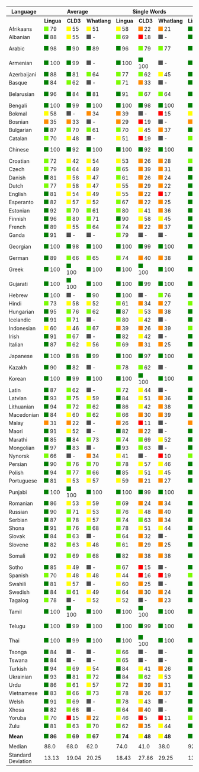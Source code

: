<table>
    <tr>
        <th>Language</th>
        <th colspan="3">Average</th>
        <th colspan="3">Single Words</th>
        <th colspan="3">Word Pairs</th>
        <th colspan="3">Sentences</th>
    </tr>
    <tr>
        <th></th>
        <th>Lingua</th>
        <th>CLD3</th>
        <th>Whatlang</th>
        <th>Lingua</th>
        <th>CLD3</th>
        <th>Whatlang</th>
        <th>Lingua</th>
        <th>CLD3</th>
        <th>Whatlang</th>
        <th>Lingua</th>
        <th>CLD3</th>
        <th>Whatlang</th>
    </tr>
    	<tr>
		<td>Afrikaans</td>
		<td><img src="images/lightgreen.png"> 79</td>
		<td><img src="images/yellow.png"> 55</td>
		<td><img src="images/yellow.png"> 51</td>
		<td><img src="images/yellow.png"> 58</td>
		<td><img src="images/orange.png"> 22</td>
		<td><img src="images/orange.png"> 21</td>
		<td><img src="images/green.png"> 81</td>
		<td><img src="images/yellow.png"> 46</td>
		<td><img src="images/orange.png"> 39</td>
		<td><img src="images/green.png"> 97</td>
		<td><img src="images/green.png"> 98</td>
		<td><img src="images/green.png"> 92</td>
	</tr>
	<tr>
		<td>Albanian</td>
		<td><img src="images/green.png"> 88</td>
		<td><img src="images/yellow.png"> 55</td>
		<td><img src="images/grey.png"> -</td>
		<td><img src="images/lightgreen.png"> 69</td>
		<td><img src="images/red.png"> 18</td>
		<td><img src="images/grey.png"> -</td>
		<td><img src="images/green.png"> 95</td>
		<td><img src="images/yellow.png"> 48</td>
		<td><img src="images/grey.png"> -</td>
		<td><img src="images/green.png"> 100</td>
		<td><img src="images/green.png"> 98</td>
		<td><img src="images/grey.png"> -</td>
	</tr>
	<tr>
		<td>Arabic</td>
		<td><img src="images/green.png"> 98</td>
		<td><img src="images/green.png"> 90</td>
		<td><img src="images/green.png"> 89</td>
		<td><img src="images/green.png"> 96</td>
		<td><img src="images/lightgreen.png"> 79</td>
		<td><img src="images/lightgreen.png"> 77</td>
		<td><img src="images/green.png"> 99</td>
		<td><img src="images/green.png"> 92</td>
		<td><img src="images/green.png"> 91</td>
		<td><img src="images/green.png"> 100</td>
		<td><img src="images/green.png"> 100</td>
		<td><img src="images/green.png"> 99</td>
	</tr>
	<tr>
		<td>Armenian</td>
		<td><img src="images/green.png"> 100</td>
		<td><img src="images/green.png"> 99</td>
		<td><img src="images/grey.png"> -</td>
		<td><img src="images/green.png"> 100</td>
		<td><img src="images/green.png"> 100</td>
		<td><img src="images/grey.png"> -</td>
		<td><img src="images/green.png"> 100</td>
		<td><img src="images/green.png"> 100</td>
		<td><img src="images/grey.png"> -</td>
		<td><img src="images/green.png"> 100</td>
		<td><img src="images/green.png"> 97</td>
		<td><img src="images/grey.png"> -</td>
	</tr>
	<tr>
		<td>Azerbaijani</td>
		<td><img src="images/green.png"> 88</td>
		<td><img src="images/green.png"> 81</td>
		<td><img src="images/lightgreen.png"> 64</td>
		<td><img src="images/lightgreen.png"> 77</td>
		<td><img src="images/lightgreen.png"> 62</td>
		<td><img src="images/yellow.png"> 45</td>
		<td><img src="images/green.png"> 88</td>
		<td><img src="images/green.png"> 82</td>
		<td><img src="images/yellow.png"> 58</td>
		<td><img src="images/green.png"> 99</td>
		<td><img src="images/green.png"> 99</td>
		<td><img src="images/green.png"> 91</td>
	</tr>
	<tr>
		<td>Basque</td>
		<td><img src="images/green.png"> 84</td>
		<td><img src="images/lightgreen.png"> 62</td>
		<td><img src="images/grey.png"> -</td>
		<td><img src="images/lightgreen.png"> 71</td>
		<td><img src="images/orange.png"> 33</td>
		<td><img src="images/grey.png"> -</td>
		<td><img src="images/green.png"> 87</td>
		<td><img src="images/lightgreen.png"> 62</td>
		<td><img src="images/grey.png"> -</td>
		<td><img src="images/green.png"> 93</td>
		<td><img src="images/green.png"> 92</td>
		<td><img src="images/grey.png"> -</td>
	</tr>
	<tr>
		<td>Belarusian</td>
		<td><img src="images/green.png"> 96</td>
		<td><img src="images/green.png"> 84</td>
		<td><img src="images/green.png"> 81</td>
		<td><img src="images/green.png"> 91</td>
		<td><img src="images/lightgreen.png"> 67</td>
		<td><img src="images/lightgreen.png"> 64</td>
		<td><img src="images/green.png"> 99</td>
		<td><img src="images/green.png"> 86</td>
		<td><img src="images/lightgreen.png"> 80</td>
		<td><img src="images/green.png"> 100</td>
		<td><img src="images/green.png"> 100</td>
		<td><img src="images/green.png"> 98</td>
	</tr>
	<tr>
		<td>Bengali</td>
		<td><img src="images/green.png"> 100</td>
		<td><img src="images/green.png"> 99</td>
		<td><img src="images/green.png"> 100</td>
		<td><img src="images/green.png"> 100</td>
		<td><img src="images/green.png"> 98</td>
		<td><img src="images/green.png"> 100</td>
		<td><img src="images/green.png"> 100</td>
		<td><img src="images/green.png"> 99</td>
		<td><img src="images/green.png"> 100</td>
		<td><img src="images/green.png"> 100</td>
		<td><img src="images/green.png"> 99</td>
		<td><img src="images/green.png"> 100</td>
	</tr>
	<tr>
		<td>Bokmal</td>
		<td><img src="images/yellow.png"> 58</td>
		<td><img src="images/grey.png"> -</td>
		<td><img src="images/orange.png"> 34</td>
		<td><img src="images/orange.png"> 39</td>
		<td><img src="images/grey.png"> -</td>
		<td><img src="images/red.png"> 15</td>
		<td><img src="images/yellow.png"> 59</td>
		<td><img src="images/grey.png"> -</td>
		<td><img src="images/orange.png"> 29</td>
		<td><img src="images/lightgreen.png"> 75</td>
		<td><img src="images/grey.png"> -</td>
		<td><img src="images/yellow.png"> 60</td>
	</tr>
	<tr>
		<td>Bosnian</td>
		<td><img src="images/orange.png"> 35</td>
		<td><img src="images/orange.png"> 33</td>
		<td><img src="images/grey.png"> -</td>
		<td><img src="images/orange.png"> 29</td>
		<td><img src="images/red.png"> 19</td>
		<td><img src="images/grey.png"> -</td>
		<td><img src="images/orange.png"> 35</td>
		<td><img src="images/orange.png"> 28</td>
		<td><img src="images/grey.png"> -</td>
		<td><img src="images/orange.png"> 40</td>
		<td><img src="images/yellow.png"> 52</td>
		<td><img src="images/grey.png"> -</td>
	</tr>
	<tr>
		<td>Bulgarian</td>
		<td><img src="images/green.png"> 87</td>
		<td><img src="images/lightgreen.png"> 70</td>
		<td><img src="images/lightgreen.png"> 61</td>
		<td><img src="images/lightgreen.png"> 70</td>
		<td><img src="images/yellow.png"> 45</td>
		<td><img src="images/orange.png"> 37</td>
		<td><img src="images/green.png"> 91</td>
		<td><img src="images/lightgreen.png"> 66</td>
		<td><img src="images/yellow.png"> 57</td>
		<td><img src="images/green.png"> 99</td>
		<td><img src="images/green.png"> 98</td>
		<td><img src="images/green.png"> 89</td>
	</tr>
	<tr>
		<td>Catalan</td>
		<td><img src="images/lightgreen.png"> 70</td>
		<td><img src="images/yellow.png"> 48</td>
		<td><img src="images/grey.png"> -</td>
		<td><img src="images/yellow.png"> 51</td>
		<td><img src="images/red.png"> 19</td>
		<td><img src="images/grey.png"> -</td>
		<td><img src="images/lightgreen.png"> 74</td>
		<td><img src="images/yellow.png"> 42</td>
		<td><img src="images/grey.png"> -</td>
		<td><img src="images/green.png"> 86</td>
		<td><img src="images/green.png"> 84</td>
		<td><img src="images/grey.png"> -</td>
	</tr>
	<tr>
		<td>Chinese</td>
		<td><img src="images/green.png"> 100</td>
		<td><img src="images/green.png"> 92</td>
		<td><img src="images/green.png"> 100</td>
		<td><img src="images/green.png"> 100</td>
		<td><img src="images/green.png"> 92</td>
		<td><img src="images/green.png"> 100</td>
		<td><img src="images/green.png"> 100</td>
		<td><img src="images/green.png"> 83</td>
		<td><img src="images/green.png"> 100</td>
		<td><img src="images/green.png"> 100</td>
		<td><img src="images/green.png"> 100</td>
		<td><img src="images/green.png"> 100</td>
	</tr>
	<tr>
		<td>Croatian</td>
		<td><img src="images/lightgreen.png"> 72</td>
		<td><img src="images/yellow.png"> 42</td>
		<td><img src="images/yellow.png"> 54</td>
		<td><img src="images/yellow.png"> 53</td>
		<td><img src="images/orange.png"> 26</td>
		<td><img src="images/orange.png"> 28</td>
		<td><img src="images/lightgreen.png"> 74</td>
		<td><img src="images/yellow.png"> 42</td>
		<td><img src="images/yellow.png"> 44</td>
		<td><img src="images/green.png"> 89</td>
		<td><img src="images/yellow.png"> 58</td>
		<td><img src="images/green.png"> 91</td>
	</tr>
	<tr>
		<td>Czech</td>
		<td><img src="images/lightgreen.png"> 79</td>
		<td><img src="images/lightgreen.png"> 64</td>
		<td><img src="images/yellow.png"> 49</td>
		<td><img src="images/lightgreen.png"> 65</td>
		<td><img src="images/orange.png"> 39</td>
		<td><img src="images/orange.png"> 31</td>
		<td><img src="images/green.png"> 82</td>
		<td><img src="images/lightgreen.png"> 65</td>
		<td><img src="images/yellow.png"> 46</td>
		<td><img src="images/green.png"> 90</td>
		<td><img src="images/green.png"> 88</td>
		<td><img src="images/lightgreen.png"> 71</td>
	</tr>
	<tr>
		<td>Danish</td>
		<td><img src="images/green.png"> 81</td>
		<td><img src="images/yellow.png"> 58</td>
		<td><img src="images/yellow.png"> 47</td>
		<td><img src="images/lightgreen.png"> 61</td>
		<td><img src="images/orange.png"> 26</td>
		<td><img src="images/orange.png"> 24</td>
		<td><img src="images/green.png"> 84</td>
		<td><img src="images/yellow.png"> 54</td>
		<td><img src="images/orange.png"> 38</td>
		<td><img src="images/green.png"> 98</td>
		<td><img src="images/green.png"> 95</td>
		<td><img src="images/lightgreen.png"> 79</td>
	</tr>
	<tr>
		<td>Dutch</td>
		<td><img src="images/lightgreen.png"> 77</td>
		<td><img src="images/yellow.png"> 58</td>
		<td><img src="images/yellow.png"> 47</td>
		<td><img src="images/yellow.png"> 55</td>
		<td><img src="images/orange.png"> 29</td>
		<td><img src="images/orange.png"> 22</td>
		<td><img src="images/green.png"> 81</td>
		<td><img src="images/yellow.png"> 47</td>
		<td><img src="images/orange.png"> 36</td>
		<td><img src="images/green.png"> 96</td>
		<td><img src="images/green.png"> 97</td>
		<td><img src="images/green.png"> 82</td>
	</tr>
	<tr>
		<td>English</td>
		<td><img src="images/green.png"> 81</td>
		<td><img src="images/yellow.png"> 54</td>
		<td><img src="images/yellow.png"> 49</td>
		<td><img src="images/yellow.png"> 55</td>
		<td><img src="images/orange.png"> 22</td>
		<td><img src="images/red.png"> 17</td>
		<td><img src="images/green.png"> 89</td>
		<td><img src="images/yellow.png"> 44</td>
		<td><img src="images/orange.png"> 36</td>
		<td><img src="images/green.png"> 99</td>
		<td><img src="images/green.png"> 97</td>
		<td><img src="images/green.png"> 94</td>
	</tr>
	<tr>
		<td>Esperanto</td>
		<td><img src="images/green.png"> 82</td>
		<td><img src="images/yellow.png"> 57</td>
		<td><img src="images/yellow.png"> 52</td>
		<td><img src="images/lightgreen.png"> 67</td>
		<td><img src="images/orange.png"> 22</td>
		<td><img src="images/orange.png"> 25</td>
		<td><img src="images/green.png"> 81</td>
		<td><img src="images/yellow.png"> 51</td>
		<td><img src="images/yellow.png"> 45</td>
		<td><img src="images/green.png"> 97</td>
		<td><img src="images/green.png"> 98</td>
		<td><img src="images/green.png"> 88</td>
	</tr>
	<tr>
		<td>Estonian</td>
		<td><img src="images/green.png"> 92</td>
		<td><img src="images/lightgreen.png"> 70</td>
		<td><img src="images/lightgreen.png"> 61</td>
		<td><img src="images/lightgreen.png"> 80</td>
		<td><img src="images/yellow.png"> 41</td>
		<td><img src="images/orange.png"> 36</td>
		<td><img src="images/green.png"> 96</td>
		<td><img src="images/lightgreen.png"> 69</td>
		<td><img src="images/yellow.png"> 53</td>
		<td><img src="images/green.png"> 100</td>
		<td><img src="images/green.png"> 99</td>
		<td><img src="images/green.png"> 94</td>
	</tr>
	<tr>
		<td>Finnish</td>
		<td><img src="images/green.png"> 96</td>
		<td><img src="images/lightgreen.png"> 80</td>
		<td><img src="images/lightgreen.png"> 71</td>
		<td><img src="images/green.png"> 90</td>
		<td><img src="images/yellow.png"> 58</td>
		<td><img src="images/yellow.png"> 45</td>
		<td><img src="images/green.png"> 98</td>
		<td><img src="images/green.png"> 84</td>
		<td><img src="images/lightgreen.png"> 70</td>
		<td><img src="images/green.png"> 100</td>
		<td><img src="images/green.png"> 99</td>
		<td><img src="images/green.png"> 98</td>
	</tr>
	<tr>
		<td>French</td>
		<td><img src="images/green.png"> 89</td>
		<td><img src="images/yellow.png"> 55</td>
		<td><img src="images/lightgreen.png"> 64</td>
		<td><img src="images/lightgreen.png"> 74</td>
		<td><img src="images/orange.png"> 22</td>
		<td><img src="images/orange.png"> 37</td>
		<td><img src="images/green.png"> 94</td>
		<td><img src="images/yellow.png"> 49</td>
		<td><img src="images/yellow.png"> 59</td>
		<td><img src="images/green.png"> 99</td>
		<td><img src="images/green.png"> 94</td>
		<td><img src="images/green.png"> 97</td>
	</tr>
	<tr>
		<td>Ganda</td>
		<td><img src="images/green.png"> 91</td>
		<td><img src="images/grey.png"> -</td>
		<td><img src="images/grey.png"> -</td>
		<td><img src="images/lightgreen.png"> 79</td>
		<td><img src="images/grey.png"> -</td>
		<td><img src="images/grey.png"> -</td>
		<td><img src="images/green.png"> 95</td>
		<td><img src="images/grey.png"> -</td>
		<td><img src="images/grey.png"> -</td>
		<td><img src="images/green.png"> 100</td>
		<td><img src="images/grey.png"> -</td>
		<td><img src="images/grey.png"> -</td>
	</tr>
	<tr>
		<td>Georgian</td>
		<td><img src="images/green.png"> 100</td>
		<td><img src="images/green.png"> 98</td>
		<td><img src="images/green.png"> 100</td>
		<td><img src="images/green.png"> 100</td>
		<td><img src="images/green.png"> 99</td>
		<td><img src="images/green.png"> 100</td>
		<td><img src="images/green.png"> 100</td>
		<td><img src="images/green.png"> 100</td>
		<td><img src="images/green.png"> 100</td>
		<td><img src="images/green.png"> 100</td>
		<td><img src="images/green.png"> 96</td>
		<td><img src="images/green.png"> 100</td>
	</tr>
	<tr>
		<td>German</td>
		<td><img src="images/green.png"> 89</td>
		<td><img src="images/lightgreen.png"> 66</td>
		<td><img src="images/lightgreen.png"> 65</td>
		<td><img src="images/lightgreen.png"> 74</td>
		<td><img src="images/orange.png"> 40</td>
		<td><img src="images/orange.png"> 38</td>
		<td><img src="images/green.png"> 94</td>
		<td><img src="images/lightgreen.png"> 62</td>
		<td><img src="images/yellow.png"> 60</td>
		<td><img src="images/green.png"> 100</td>
		<td><img src="images/green.png"> 98</td>
		<td><img src="images/green.png"> 97</td>
	</tr>
	<tr>
		<td>Greek</td>
		<td><img src="images/green.png"> 100</td>
		<td><img src="images/green.png"> 100</td>
		<td><img src="images/green.png"> 100</td>
		<td><img src="images/green.png"> 100</td>
		<td><img src="images/green.png"> 100</td>
		<td><img src="images/green.png"> 100</td>
		<td><img src="images/green.png"> 100</td>
		<td><img src="images/green.png"> 100</td>
		<td><img src="images/green.png"> 100</td>
		<td><img src="images/green.png"> 100</td>
		<td><img src="images/green.png"> 100</td>
		<td><img src="images/green.png"> 100</td>
	</tr>
	<tr>
		<td>Gujarati</td>
		<td><img src="images/green.png"> 100</td>
		<td><img src="images/green.png"> 100</td>
		<td><img src="images/green.png"> 100</td>
		<td><img src="images/green.png"> 100</td>
		<td><img src="images/green.png"> 99</td>
		<td><img src="images/green.png"> 100</td>
		<td><img src="images/green.png"> 100</td>
		<td><img src="images/green.png"> 100</td>
		<td><img src="images/green.png"> 100</td>
		<td><img src="images/green.png"> 100</td>
		<td><img src="images/green.png"> 100</td>
		<td><img src="images/green.png"> 100</td>
	</tr>
	<tr>
		<td>Hebrew</td>
		<td><img src="images/green.png"> 100</td>
		<td><img src="images/grey.png"> -</td>
		<td><img src="images/green.png"> 90</td>
		<td><img src="images/green.png"> 100</td>
		<td><img src="images/grey.png"> -</td>
		<td><img src="images/lightgreen.png"> 76</td>
		<td><img src="images/green.png"> 100</td>
		<td><img src="images/grey.png"> -</td>
		<td><img src="images/green.png"> 94</td>
		<td><img src="images/green.png"> 100</td>
		<td><img src="images/grey.png"> -</td>
		<td><img src="images/green.png"> 99</td>
	</tr>
	<tr>
		<td>Hindi</td>
		<td><img src="images/lightgreen.png"> 73</td>
		<td><img src="images/yellow.png"> 58</td>
		<td><img src="images/yellow.png"> 52</td>
		<td><img src="images/lightgreen.png"> 61</td>
		<td><img src="images/orange.png"> 34</td>
		<td><img src="images/orange.png"> 27</td>
		<td><img src="images/lightgreen.png"> 64</td>
		<td><img src="images/yellow.png"> 45</td>
		<td><img src="images/orange.png"> 40</td>
		<td><img src="images/green.png"> 93</td>
		<td><img src="images/green.png"> 95</td>
		<td><img src="images/green.png"> 88</td>
	</tr>
	<tr>
		<td>Hungarian</td>
		<td><img src="images/green.png"> 95</td>
		<td><img src="images/lightgreen.png"> 76</td>
		<td><img src="images/lightgreen.png"> 62</td>
		<td><img src="images/green.png"> 87</td>
		<td><img src="images/yellow.png"> 53</td>
		<td><img src="images/orange.png"> 38</td>
		<td><img src="images/green.png"> 98</td>
		<td><img src="images/lightgreen.png"> 76</td>
		<td><img src="images/yellow.png"> 53</td>
		<td><img src="images/green.png"> 100</td>
		<td><img src="images/green.png"> 99</td>
		<td><img src="images/green.png"> 95</td>
	</tr>
	<tr>
		<td>Icelandic</td>
		<td><img src="images/green.png"> 91</td>
		<td><img src="images/lightgreen.png"> 71</td>
		<td><img src="images/grey.png"> -</td>
		<td><img src="images/lightgreen.png"> 80</td>
		<td><img src="images/yellow.png"> 42</td>
		<td><img src="images/grey.png"> -</td>
		<td><img src="images/green.png"> 95</td>
		<td><img src="images/lightgreen.png"> 70</td>
		<td><img src="images/grey.png"> -</td>
		<td><img src="images/green.png"> 100</td>
		<td><img src="images/green.png"> 99</td>
		<td><img src="images/grey.png"> -</td>
	</tr>
	<tr>
		<td>Indonesian</td>
		<td><img src="images/yellow.png"> 60</td>
		<td><img src="images/yellow.png"> 46</td>
		<td><img src="images/lightgreen.png"> 67</td>
		<td><img src="images/orange.png"> 39</td>
		<td><img src="images/orange.png"> 26</td>
		<td><img src="images/orange.png"> 39</td>
		<td><img src="images/lightgreen.png"> 61</td>
		<td><img src="images/yellow.png"> 45</td>
		<td><img src="images/lightgreen.png"> 66</td>
		<td><img src="images/green.png"> 81</td>
		<td><img src="images/lightgreen.png"> 66</td>
		<td><img src="images/green.png"> 95</td>
	</tr>
	<tr>
		<td>Irish</td>
		<td><img src="images/green.png"> 91</td>
		<td><img src="images/lightgreen.png"> 67</td>
		<td><img src="images/grey.png"> -</td>
		<td><img src="images/green.png"> 82</td>
		<td><img src="images/yellow.png"> 42</td>
		<td><img src="images/grey.png"> -</td>
		<td><img src="images/green.png"> 94</td>
		<td><img src="images/lightgreen.png"> 66</td>
		<td><img src="images/grey.png"> -</td>
		<td><img src="images/green.png"> 96</td>
		<td><img src="images/green.png"> 94</td>
		<td><img src="images/grey.png"> -</td>
	</tr>
	<tr>
		<td>Italian</td>
		<td><img src="images/green.png"> 87</td>
		<td><img src="images/lightgreen.png"> 62</td>
		<td><img src="images/yellow.png"> 56</td>
		<td><img src="images/lightgreen.png"> 69</td>
		<td><img src="images/orange.png"> 31</td>
		<td><img src="images/orange.png"> 25</td>
		<td><img src="images/green.png"> 92</td>
		<td><img src="images/yellow.png"> 57</td>
		<td><img src="images/yellow.png"> 47</td>
		<td><img src="images/green.png"> 100</td>
		<td><img src="images/green.png"> 98</td>
		<td><img src="images/green.png"> 96</td>
	</tr>
	<tr>
		<td>Japanese</td>
		<td><img src="images/green.png"> 100</td>
		<td><img src="images/green.png"> 98</td>
		<td><img src="images/green.png"> 99</td>
		<td><img src="images/green.png"> 100</td>
		<td><img src="images/green.png"> 97</td>
		<td><img src="images/green.png"> 100</td>
		<td><img src="images/green.png"> 100</td>
		<td><img src="images/green.png"> 96</td>
		<td><img src="images/green.png"> 100</td>
		<td><img src="images/green.png"> 100</td>
		<td><img src="images/green.png"> 100</td>
		<td><img src="images/green.png"> 97</td>
	</tr>
	<tr>
		<td>Kazakh</td>
		<td><img src="images/green.png"> 90</td>
		<td><img src="images/green.png"> 82</td>
		<td><img src="images/grey.png"> -</td>
		<td><img src="images/lightgreen.png"> 78</td>
		<td><img src="images/lightgreen.png"> 62</td>
		<td><img src="images/grey.png"> -</td>
		<td><img src="images/green.png"> 94</td>
		<td><img src="images/green.png"> 83</td>
		<td><img src="images/grey.png"> -</td>
		<td><img src="images/green.png"> 99</td>
		<td><img src="images/green.png"> 99</td>
		<td><img src="images/grey.png"> -</td>
	</tr>
	<tr>
		<td>Korean</td>
		<td><img src="images/green.png"> 100</td>
		<td><img src="images/green.png"> 99</td>
		<td><img src="images/green.png"> 100</td>
		<td><img src="images/green.png"> 100</td>
		<td><img src="images/green.png"> 100</td>
		<td><img src="images/green.png"> 100</td>
		<td><img src="images/green.png"> 100</td>
		<td><img src="images/green.png"> 100</td>
		<td><img src="images/green.png"> 100</td>
		<td><img src="images/green.png"> 100</td>
		<td><img src="images/green.png"> 98</td>
		<td><img src="images/green.png"> 100</td>
	</tr>
	<tr>
		<td>Latin</td>
		<td><img src="images/green.png"> 87</td>
		<td><img src="images/lightgreen.png"> 62</td>
		<td><img src="images/grey.png"> -</td>
		<td><img src="images/lightgreen.png"> 72</td>
		<td><img src="images/yellow.png"> 44</td>
		<td><img src="images/grey.png"> -</td>
		<td><img src="images/green.png"> 93</td>
		<td><img src="images/yellow.png"> 58</td>
		<td><img src="images/grey.png"> -</td>
		<td><img src="images/green.png"> 97</td>
		<td><img src="images/green.png"> 83</td>
		<td><img src="images/grey.png"> -</td>
	</tr>
	<tr>
		<td>Latvian</td>
		<td><img src="images/green.png"> 93</td>
		<td><img src="images/lightgreen.png"> 75</td>
		<td><img src="images/yellow.png"> 59</td>
		<td><img src="images/green.png"> 84</td>
		<td><img src="images/yellow.png"> 51</td>
		<td><img src="images/orange.png"> 36</td>
		<td><img src="images/green.png"> 96</td>
		<td><img src="images/lightgreen.png"> 77</td>
		<td><img src="images/yellow.png"> 54</td>
		<td><img src="images/green.png"> 98</td>
		<td><img src="images/green.png"> 98</td>
		<td><img src="images/green.png"> 87</td>
	</tr>
	<tr>
		<td>Lithuanian</td>
		<td><img src="images/green.png"> 94</td>
		<td><img src="images/lightgreen.png"> 72</td>
		<td><img src="images/lightgreen.png"> 62</td>
		<td><img src="images/green.png"> 86</td>
		<td><img src="images/yellow.png"> 42</td>
		<td><img src="images/orange.png"> 38</td>
		<td><img src="images/green.png"> 96</td>
		<td><img src="images/lightgreen.png"> 75</td>
		<td><img src="images/yellow.png"> 56</td>
		<td><img src="images/green.png"> 100</td>
		<td><img src="images/green.png"> 99</td>
		<td><img src="images/green.png"> 92</td>
	</tr>
	<tr>
		<td>Macedonian</td>
		<td><img src="images/green.png"> 84</td>
		<td><img src="images/yellow.png"> 60</td>
		<td><img src="images/lightgreen.png"> 62</td>
		<td><img src="images/lightgreen.png"> 66</td>
		<td><img src="images/orange.png"> 30</td>
		<td><img src="images/orange.png"> 39</td>
		<td><img src="images/green.png"> 86</td>
		<td><img src="images/yellow.png"> 54</td>
		<td><img src="images/yellow.png"> 54</td>
		<td><img src="images/green.png"> 99</td>
		<td><img src="images/green.png"> 97</td>
		<td><img src="images/green.png"> 94</td>
	</tr>
	<tr>
		<td>Malay</td>
		<td><img src="images/orange.png"> 31</td>
		<td><img src="images/orange.png"> 22</td>
		<td><img src="images/grey.png"> -</td>
		<td><img src="images/orange.png"> 26</td>
		<td><img src="images/red.png"> 11</td>
		<td><img src="images/grey.png"> -</td>
		<td><img src="images/orange.png"> 38</td>
		<td><img src="images/orange.png"> 22</td>
		<td><img src="images/grey.png"> -</td>
		<td><img src="images/orange.png"> 30</td>
		<td><img src="images/orange.png"> 34</td>
		<td><img src="images/grey.png"> -</td>
	</tr>
	<tr>
		<td>Maori</td>
		<td><img src="images/green.png"> 91</td>
		<td><img src="images/yellow.png"> 52</td>
		<td><img src="images/grey.png"> -</td>
		<td><img src="images/green.png"> 82</td>
		<td><img src="images/orange.png"> 22</td>
		<td><img src="images/grey.png"> -</td>
		<td><img src="images/green.png"> 92</td>
		<td><img src="images/yellow.png"> 43</td>
		<td><img src="images/grey.png"> -</td>
		<td><img src="images/green.png"> 99</td>
		<td><img src="images/green.png"> 91</td>
		<td><img src="images/grey.png"> -</td>
	</tr>
	<tr>
		<td>Marathi</td>
		<td><img src="images/green.png"> 85</td>
		<td><img src="images/green.png"> 84</td>
		<td><img src="images/lightgreen.png"> 73</td>
		<td><img src="images/lightgreen.png"> 74</td>
		<td><img src="images/lightgreen.png"> 69</td>
		<td><img src="images/yellow.png"> 52</td>
		<td><img src="images/green.png"> 85</td>
		<td><img src="images/green.png"> 84</td>
		<td><img src="images/lightgreen.png"> 74</td>
		<td><img src="images/green.png"> 96</td>
		<td><img src="images/green.png"> 98</td>
		<td><img src="images/green.png"> 93</td>
	</tr>
	<tr>
		<td>Mongolian</td>
		<td><img src="images/green.png"> 97</td>
		<td><img src="images/green.png"> 83</td>
		<td><img src="images/grey.png"> -</td>
		<td><img src="images/green.png"> 93</td>
		<td><img src="images/lightgreen.png"> 63</td>
		<td><img src="images/grey.png"> -</td>
		<td><img src="images/green.png"> 98</td>
		<td><img src="images/green.png"> 87</td>
		<td><img src="images/grey.png"> -</td>
		<td><img src="images/green.png"> 99</td>
		<td><img src="images/green.png"> 99</td>
		<td><img src="images/grey.png"> -</td>
	</tr>
	<tr>
		<td>Nynorsk</td>
		<td><img src="images/lightgreen.png"> 66</td>
		<td><img src="images/grey.png"> -</td>
		<td><img src="images/orange.png"> 34</td>
		<td><img src="images/yellow.png"> 41</td>
		<td><img src="images/grey.png"> -</td>
		<td><img src="images/red.png"> 10</td>
		<td><img src="images/lightgreen.png"> 66</td>
		<td><img src="images/grey.png"> -</td>
		<td><img src="images/orange.png"> 24</td>
		<td><img src="images/green.png"> 90</td>
		<td><img src="images/grey.png"> -</td>
		<td><img src="images/lightgreen.png"> 69</td>
	</tr>
	<tr>
		<td>Persian</td>
		<td><img src="images/green.png"> 90</td>
		<td><img src="images/lightgreen.png"> 76</td>
		<td><img src="images/lightgreen.png"> 70</td>
		<td><img src="images/lightgreen.png"> 78</td>
		<td><img src="images/yellow.png"> 57</td>
		<td><img src="images/yellow.png"> 46</td>
		<td><img src="images/green.png"> 94</td>
		<td><img src="images/lightgreen.png"> 70</td>
		<td><img src="images/lightgreen.png"> 66</td>
		<td><img src="images/green.png"> 99</td>
		<td><img src="images/green.png"> 99</td>
		<td><img src="images/green.png"> 99</td>
	</tr>
	<tr>
		<td>Polish</td>
		<td><img src="images/green.png"> 94</td>
		<td><img src="images/lightgreen.png"> 77</td>
		<td><img src="images/lightgreen.png"> 66</td>
		<td><img src="images/green.png"> 85</td>
		<td><img src="images/yellow.png"> 51</td>
		<td><img src="images/yellow.png"> 45</td>
		<td><img src="images/green.png"> 97</td>
		<td><img src="images/lightgreen.png"> 80</td>
		<td><img src="images/yellow.png"> 59</td>
		<td><img src="images/green.png"> 99</td>
		<td><img src="images/green.png"> 99</td>
		<td><img src="images/green.png"> 94</td>
	</tr>
	<tr>
		<td>Portuguese</td>
		<td><img src="images/green.png"> 81</td>
		<td><img src="images/yellow.png"> 53</td>
		<td><img src="images/yellow.png"> 57</td>
		<td><img src="images/yellow.png"> 59</td>
		<td><img src="images/orange.png"> 21</td>
		<td><img src="images/orange.png"> 27</td>
		<td><img src="images/green.png"> 85</td>
		<td><img src="images/orange.png"> 40</td>
		<td><img src="images/yellow.png"> 48</td>
		<td><img src="images/green.png"> 98</td>
		<td><img src="images/green.png"> 97</td>
		<td><img src="images/green.png"> 96</td>
	</tr>
	<tr>
		<td>Punjabi</td>
		<td><img src="images/green.png"> 100</td>
		<td><img src="images/green.png"> 100</td>
		<td><img src="images/green.png"> 100</td>
		<td><img src="images/green.png"> 100</td>
		<td><img src="images/green.png"> 99</td>
		<td><img src="images/green.png"> 100</td>
		<td><img src="images/green.png"> 100</td>
		<td><img src="images/green.png"> 100</td>
		<td><img src="images/green.png"> 100</td>
		<td><img src="images/green.png"> 100</td>
		<td><img src="images/green.png"> 100</td>
		<td><img src="images/green.png"> 100</td>
	</tr>
	<tr>
		<td>Romanian</td>
		<td><img src="images/green.png"> 86</td>
		<td><img src="images/yellow.png"> 53</td>
		<td><img src="images/yellow.png"> 59</td>
		<td><img src="images/lightgreen.png"> 69</td>
		<td><img src="images/orange.png"> 24</td>
		<td><img src="images/orange.png"> 34</td>
		<td><img src="images/green.png"> 91</td>
		<td><img src="images/yellow.png"> 48</td>
		<td><img src="images/yellow.png"> 52</td>
		<td><img src="images/green.png"> 99</td>
		<td><img src="images/green.png"> 88</td>
		<td><img src="images/green.png"> 90</td>
	</tr>
	<tr>
		<td>Russian</td>
		<td><img src="images/green.png"> 90</td>
		<td><img src="images/lightgreen.png"> 71</td>
		<td><img src="images/yellow.png"> 53</td>
		<td><img src="images/lightgreen.png"> 76</td>
		<td><img src="images/yellow.png"> 48</td>
		<td><img src="images/orange.png"> 40</td>
		<td><img src="images/green.png"> 95</td>
		<td><img src="images/lightgreen.png"> 72</td>
		<td><img src="images/yellow.png"> 52</td>
		<td><img src="images/green.png"> 98</td>
		<td><img src="images/green.png"> 93</td>
		<td><img src="images/lightgreen.png"> 68</td>
	</tr>
	<tr>
		<td>Serbian</td>
		<td><img src="images/green.png"> 87</td>
		<td><img src="images/lightgreen.png"> 78</td>
		<td><img src="images/yellow.png"> 57</td>
		<td><img src="images/lightgreen.png"> 74</td>
		<td><img src="images/lightgreen.png"> 63</td>
		<td><img src="images/orange.png"> 34</td>
		<td><img src="images/green.png"> 90</td>
		<td><img src="images/lightgreen.png"> 75</td>
		<td><img src="images/yellow.png"> 51</td>
		<td><img src="images/green.png"> 99</td>
		<td><img src="images/green.png"> 95</td>
		<td><img src="images/green.png"> 86</td>
	</tr>
	<tr>
		<td>Shona</td>
		<td><img src="images/green.png"> 91</td>
		<td><img src="images/lightgreen.png"> 76</td>
		<td><img src="images/lightgreen.png"> 68</td>
		<td><img src="images/lightgreen.png"> 78</td>
		<td><img src="images/yellow.png"> 51</td>
		<td><img src="images/yellow.png"> 44</td>
		<td><img src="images/green.png"> 96</td>
		<td><img src="images/lightgreen.png"> 79</td>
		<td><img src="images/lightgreen.png"> 65</td>
		<td><img src="images/green.png"> 100</td>
		<td><img src="images/green.png"> 99</td>
		<td><img src="images/green.png"> 95</td>
	</tr>
	<tr>
		<td>Slovak</td>
		<td><img src="images/green.png"> 84</td>
		<td><img src="images/lightgreen.png"> 63</td>
		<td><img src="images/grey.png"> -</td>
		<td><img src="images/lightgreen.png"> 64</td>
		<td><img src="images/orange.png"> 32</td>
		<td><img src="images/grey.png"> -</td>
		<td><img src="images/green.png"> 89</td>
		<td><img src="images/lightgreen.png"> 61</td>
		<td><img src="images/grey.png"> -</td>
		<td><img src="images/green.png"> 98</td>
		<td><img src="images/green.png"> 96</td>
		<td><img src="images/grey.png"> -</td>
	</tr>
	<tr>
		<td>Slovene</td>
		<td><img src="images/green.png"> 82</td>
		<td><img src="images/lightgreen.png"> 63</td>
		<td><img src="images/yellow.png"> 48</td>
		<td><img src="images/lightgreen.png"> 61</td>
		<td><img src="images/orange.png"> 29</td>
		<td><img src="images/orange.png"> 25</td>
		<td><img src="images/green.png"> 87</td>
		<td><img src="images/yellow.png"> 60</td>
		<td><img src="images/orange.png"> 38</td>
		<td><img src="images/green.png"> 98</td>
		<td><img src="images/green.png"> 99</td>
		<td><img src="images/green.png"> 81</td>
	</tr>
	<tr>
		<td>Somali</td>
		<td><img src="images/green.png"> 92</td>
		<td><img src="images/lightgreen.png"> 69</td>
		<td><img src="images/lightgreen.png"> 68</td>
		<td><img src="images/green.png"> 82</td>
		<td><img src="images/orange.png"> 38</td>
		<td><img src="images/orange.png"> 38</td>
		<td><img src="images/green.png"> 96</td>
		<td><img src="images/lightgreen.png"> 70</td>
		<td><img src="images/lightgreen.png"> 66</td>
		<td><img src="images/green.png"> 100</td>
		<td><img src="images/green.png"> 100</td>
		<td><img src="images/green.png"> 99</td>
	</tr>
	<tr>
		<td>Sotho</td>
		<td><img src="images/green.png"> 85</td>
		<td><img src="images/yellow.png"> 49</td>
		<td><img src="images/grey.png"> -</td>
		<td><img src="images/lightgreen.png"> 67</td>
		<td><img src="images/red.png"> 15</td>
		<td><img src="images/grey.png"> -</td>
		<td><img src="images/green.png"> 90</td>
		<td><img src="images/orange.png"> 33</td>
		<td><img src="images/grey.png"> -</td>
		<td><img src="images/green.png"> 99</td>
		<td><img src="images/green.png"> 98</td>
		<td><img src="images/grey.png"> -</td>
	</tr>
	<tr>
		<td>Spanish</td>
		<td><img src="images/lightgreen.png"> 70</td>
		<td><img src="images/yellow.png"> 48</td>
		<td><img src="images/yellow.png"> 48</td>
		<td><img src="images/yellow.png"> 44</td>
		<td><img src="images/red.png"> 16</td>
		<td><img src="images/red.png"> 19</td>
		<td><img src="images/lightgreen.png"> 69</td>
		<td><img src="images/orange.png"> 32</td>
		<td><img src="images/orange.png"> 33</td>
		<td><img src="images/green.png"> 97</td>
		<td><img src="images/green.png"> 96</td>
		<td><img src="images/green.png"> 93</td>
	</tr>
	<tr>
		<td>Swahili</td>
		<td><img src="images/green.png"> 81</td>
		<td><img src="images/yellow.png"> 57</td>
		<td><img src="images/grey.png"> -</td>
		<td><img src="images/yellow.png"> 60</td>
		<td><img src="images/orange.png"> 25</td>
		<td><img src="images/grey.png"> -</td>
		<td><img src="images/green.png"> 84</td>
		<td><img src="images/yellow.png"> 49</td>
		<td><img src="images/grey.png"> -</td>
		<td><img src="images/green.png"> 98</td>
		<td><img src="images/green.png"> 98</td>
		<td><img src="images/grey.png"> -</td>
	</tr>
	<tr>
		<td>Swedish</td>
		<td><img src="images/green.png"> 84</td>
		<td><img src="images/lightgreen.png"> 61</td>
		<td><img src="images/yellow.png"> 49</td>
		<td><img src="images/lightgreen.png"> 64</td>
		<td><img src="images/orange.png"> 30</td>
		<td><img src="images/orange.png"> 24</td>
		<td><img src="images/green.png"> 88</td>
		<td><img src="images/yellow.png"> 56</td>
		<td><img src="images/orange.png"> 40</td>
		<td><img src="images/green.png"> 99</td>
		<td><img src="images/green.png"> 96</td>
		<td><img src="images/green.png"> 83</td>
	</tr>
	<tr>
		<td>Tagalog</td>
		<td><img src="images/lightgreen.png"> 78</td>
		<td><img src="images/grey.png"> -</td>
		<td><img src="images/yellow.png"> 52</td>
		<td><img src="images/yellow.png"> 52</td>
		<td><img src="images/grey.png"> -</td>
		<td><img src="images/orange.png"> 23</td>
		<td><img src="images/green.png"> 83</td>
		<td><img src="images/grey.png"> -</td>
		<td><img src="images/yellow.png"> 43</td>
		<td><img src="images/green.png"> 99</td>
		<td><img src="images/grey.png"> -</td>
		<td><img src="images/green.png"> 90</td>
	</tr>
	<tr>
		<td>Tamil</td>
		<td><img src="images/green.png"> 100</td>
		<td><img src="images/green.png"> 100</td>
		<td><img src="images/green.png"> 100</td>
		<td><img src="images/green.png"> 100</td>
		<td><img src="images/green.png"> 100</td>
		<td><img src="images/green.png"> 100</td>
		<td><img src="images/green.png"> 100</td>
		<td><img src="images/green.png"> 100</td>
		<td><img src="images/green.png"> 100</td>
		<td><img src="images/green.png"> 100</td>
		<td><img src="images/green.png"> 99</td>
		<td><img src="images/green.png"> 100</td>
	</tr>
	<tr>
		<td>Telugu</td>
		<td><img src="images/green.png"> 100</td>
		<td><img src="images/green.png"> 99</td>
		<td><img src="images/green.png"> 100</td>
		<td><img src="images/green.png"> 100</td>
		<td><img src="images/green.png"> 99</td>
		<td><img src="images/green.png"> 100</td>
		<td><img src="images/green.png"> 100</td>
		<td><img src="images/green.png"> 100</td>
		<td><img src="images/green.png"> 100</td>
		<td><img src="images/green.png"> 100</td>
		<td><img src="images/green.png"> 99</td>
		<td><img src="images/green.png"> 100</td>
	</tr>
	<tr>
		<td>Thai</td>
		<td><img src="images/green.png"> 100</td>
		<td><img src="images/green.png"> 99</td>
		<td><img src="images/green.png"> 100</td>
		<td><img src="images/green.png"> 100</td>
		<td><img src="images/green.png"> 100</td>
		<td><img src="images/green.png"> 100</td>
		<td><img src="images/green.png"> 100</td>
		<td><img src="images/green.png"> 100</td>
		<td><img src="images/green.png"> 100</td>
		<td><img src="images/green.png"> 99</td>
		<td><img src="images/green.png"> 98</td>
		<td><img src="images/green.png"> 99</td>
	</tr>
	<tr>
		<td>Tsonga</td>
		<td><img src="images/green.png"> 84</td>
		<td><img src="images/grey.png"> -</td>
		<td><img src="images/grey.png"> -</td>
		<td><img src="images/lightgreen.png"> 66</td>
		<td><img src="images/grey.png"> -</td>
		<td><img src="images/grey.png"> -</td>
		<td><img src="images/green.png"> 89</td>
		<td><img src="images/grey.png"> -</td>
		<td><img src="images/grey.png"> -</td>
		<td><img src="images/green.png"> 98</td>
		<td><img src="images/grey.png"> -</td>
		<td><img src="images/grey.png"> -</td>
	</tr>
	<tr>
		<td>Tswana</td>
		<td><img src="images/green.png"> 84</td>
		<td><img src="images/grey.png"> -</td>
		<td><img src="images/grey.png"> -</td>
		<td><img src="images/lightgreen.png"> 65</td>
		<td><img src="images/grey.png"> -</td>
		<td><img src="images/grey.png"> -</td>
		<td><img src="images/green.png"> 88</td>
		<td><img src="images/grey.png"> -</td>
		<td><img src="images/grey.png"> -</td>
		<td><img src="images/green.png"> 99</td>
		<td><img src="images/grey.png"> -</td>
		<td><img src="images/grey.png"> -</td>
	</tr>
	<tr>
		<td>Turkish</td>
		<td><img src="images/green.png"> 94</td>
		<td><img src="images/lightgreen.png"> 69</td>
		<td><img src="images/yellow.png"> 54</td>
		<td><img src="images/green.png"> 84</td>
		<td><img src="images/yellow.png"> 41</td>
		<td><img src="images/orange.png"> 26</td>
		<td><img src="images/green.png"> 97</td>
		<td><img src="images/lightgreen.png"> 70</td>
		<td><img src="images/yellow.png"> 44</td>
		<td><img src="images/green.png"> 100</td>
		<td><img src="images/green.png"> 97</td>
		<td><img src="images/green.png"> 92</td>
	</tr>
	<tr>
		<td>Ukrainian</td>
		<td><img src="images/green.png"> 93</td>
		<td><img src="images/green.png"> 81</td>
		<td><img src="images/lightgreen.png"> 72</td>
		<td><img src="images/green.png"> 84</td>
		<td><img src="images/lightgreen.png"> 62</td>
		<td><img src="images/yellow.png"> 53</td>
		<td><img src="images/green.png"> 97</td>
		<td><img src="images/green.png"> 83</td>
		<td><img src="images/lightgreen.png"> 71</td>
		<td><img src="images/green.png"> 96</td>
		<td><img src="images/green.png"> 98</td>
		<td><img src="images/green.png"> 93</td>
	</tr>
	<tr>
		<td>Urdu</td>
		<td><img src="images/green.png"> 86</td>
		<td><img src="images/lightgreen.png"> 61</td>
		<td><img src="images/yellow.png"> 57</td>
		<td><img src="images/lightgreen.png"> 72</td>
		<td><img src="images/orange.png"> 39</td>
		<td><img src="images/orange.png"> 31</td>
		<td><img src="images/green.png"> 88</td>
		<td><img src="images/yellow.png"> 53</td>
		<td><img src="images/yellow.png"> 46</td>
		<td><img src="images/green.png"> 97</td>
		<td><img src="images/green.png"> 92</td>
		<td><img src="images/green.png"> 94</td>
	</tr>
	<tr>
		<td>Vietnamese</td>
		<td><img src="images/green.png"> 83</td>
		<td><img src="images/lightgreen.png"> 66</td>
		<td><img src="images/lightgreen.png"> 73</td>
		<td><img src="images/lightgreen.png"> 78</td>
		<td><img src="images/orange.png"> 26</td>
		<td><img src="images/orange.png"> 37</td>
		<td><img src="images/green.png"> 87</td>
		<td><img src="images/lightgreen.png"> 74</td>
		<td><img src="images/green.png"> 85</td>
		<td><img src="images/green.png"> 84</td>
		<td><img src="images/green.png"> 99</td>
		<td><img src="images/green.png"> 97</td>
	</tr>
	<tr>
		<td>Welsh</td>
		<td><img src="images/green.png"> 91</td>
		<td><img src="images/lightgreen.png"> 69</td>
		<td><img src="images/grey.png"> -</td>
		<td><img src="images/lightgreen.png"> 78</td>
		<td><img src="images/yellow.png"> 43</td>
		<td><img src="images/grey.png"> -</td>
		<td><img src="images/green.png"> 96</td>
		<td><img src="images/lightgreen.png"> 66</td>
		<td><img src="images/grey.png"> -</td>
		<td><img src="images/green.png"> 99</td>
		<td><img src="images/green.png"> 98</td>
		<td><img src="images/grey.png"> -</td>
	</tr>
	<tr>
		<td>Xhosa</td>
		<td><img src="images/green.png"> 82</td>
		<td><img src="images/lightgreen.png"> 66</td>
		<td><img src="images/grey.png"> -</td>
		<td><img src="images/lightgreen.png"> 64</td>
		<td><img src="images/orange.png"> 40</td>
		<td><img src="images/grey.png"> -</td>
		<td><img src="images/green.png"> 85</td>
		<td><img src="images/lightgreen.png"> 65</td>
		<td><img src="images/grey.png"> -</td>
		<td><img src="images/green.png"> 98</td>
		<td><img src="images/green.png"> 92</td>
		<td><img src="images/grey.png"> -</td>
	</tr>
	<tr>
		<td>Yoruba</td>
		<td><img src="images/lightgreen.png"> 70</td>
		<td><img src="images/red.png"> 15</td>
		<td><img src="images/orange.png"> 22</td>
		<td><img src="images/yellow.png"> 46</td>
		<td><img src="images/red.png"> 5</td>
		<td><img src="images/red.png"> 11</td>
		<td><img src="images/lightgreen.png"> 73</td>
		<td><img src="images/red.png"> 11</td>
		<td><img src="images/red.png"> 14</td>
		<td><img src="images/green.png"> 91</td>
		<td><img src="images/orange.png"> 28</td>
		<td><img src="images/yellow.png"> 41</td>
	</tr>
	<tr>
		<td>Zulu</td>
		<td><img src="images/green.png"> 81</td>
		<td><img src="images/lightgreen.png"> 63</td>
		<td><img src="images/lightgreen.png"> 70</td>
		<td><img src="images/lightgreen.png"> 62</td>
		<td><img src="images/orange.png"> 35</td>
		<td><img src="images/yellow.png"> 44</td>
		<td><img src="images/green.png"> 83</td>
		<td><img src="images/lightgreen.png"> 63</td>
		<td><img src="images/lightgreen.png"> 68</td>
		<td><img src="images/green.png"> 97</td>
		<td><img src="images/green.png"> 92</td>
		<td><img src="images/green.png"> 98</td>
	</tr>
	<tr>
		<td colspan="12"></td>
	</tr>
	<tr>
		<td><strong>Mean</strong></td>
		<td><img src="images/green.png"> <strong>86</strong></td>
		<td><img src="images/lightgreen.png"> <strong>69</strong></td>
		<td><img src="images/lightgreen.png"> <strong>67</strong></td>
		<td><img src="images/lightgreen.png"> <strong>74</strong></td>
		<td><img src="images/yellow.png"> <strong>48</strong></td>
		<td><img src="images/yellow.png"> <strong>48</strong></td>
		<td><img src="images/green.png"> <strong>89</strong></td>
		<td><img src="images/lightgreen.png"> <strong>67</strong></td>
		<td><img src="images/lightgreen.png"> <strong>63</strong></td>
		<td><img src="images/green.png"> <strong>96</strong></td>
		<td><img src="images/green.png"> <strong>93</strong></td>
		<td><img src="images/green.png"> <strong>91</strong></td>
	</tr>
	<tr>
		<td colspan="12"></td>
	</tr>
	<tr>
		<td>Median</td>
		<td>88.0</td>
		<td>68.0</td>
		<td>62.0</td>
		<td>74.0</td>
		<td>41.0</td>
		<td>38.0</td>
		<td>92.0</td>
		<td>66.0</td>
		<td>57.0</td>
		<td>99.0</td>
		<td>98.0</td>
		<td>94.0</td>
	</tr>
	<tr>
		<td>Standard Deviation</td>
		<td>13.13</td>
		<td>19.04</td>
		<td>20.25</td>
		<td>18.43</td>
		<td>27.86</td>
		<td>29.25</td>
		<td>13.1</td>
		<td>21.83</td>
		<td>24.18</td>
		<td>11.14</td>
		<td>13.95</td>
		<td>11.24</td>
	</tr>
</table>